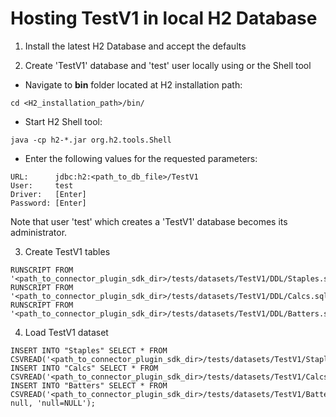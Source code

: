 # Hosting TestV1 in local H2 Database

1. Install the latest H2 Database and accept the defaults

2. Create 'TestV1' database and 'test' user locally using or the Shell tool

- Navigate to **bin** folder located at H2 installation path:

```cd <H2_installation_path>/bin/```

- Start H2 Shell tool:

```
java -cp h2-*.jar org.h2.tools.Shell
```

- Enter the following values for the requested parameters:

```
URL:      jdbc:h2:<path_to_db_file>/TestV1
User:     test
Driver:   [Enter]
Password: [Enter]
```

Note that user 'test' which creates a 'TestV1' database becomes its administrator.

3. Create TestV1 tables

```
RUNSCRIPT FROM '<path_to_connector_plugin_sdk_dir>/tests/datasets/TestV1/DDL/Staples.sql';
RUNSCRIPT FROM '<path_to_connector_plugin_sdk_dir>/tests/datasets/TestV1/DDL/Calcs.sql';
RUNSCRIPT FROM '<path_to_connector_plugin_sdk_dir>/tests/datasets/TestV1/DDL/Batters.sql';
```

4. Load TestV1 dataset

```
INSERT INTO "Staples" SELECT * FROM CSVREAD('<path_to_connector_plugin_sdk_dir>/tests/datasets/TestV1/Staples_utf8_headers.csv');
INSERT INTO "Calcs" SELECT * FROM CSVREAD('<path_to_connector_plugin_sdk_dir>/tests/datasets/TestV1/Calcs_headers.csv');
INSERT INTO "Batters" SELECT * FROM CSVREAD('<path_to_connector_plugin_sdk_dir>/tests/datasets/TestV1/Batters_headers.csv', null, 'null=NULL');
```
